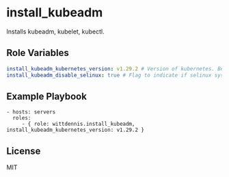 # install_kubeadm

Installs kubeadm, kubelet, kubectl.

## Role Variables

```yaml
install_kubeadm_kubernetes_version: v1.29.2 # Version of kubernetes. Be warned updating this value will not upgrade a kubernetes cluster.
install_kubeadm_disable_selinux: true # Flag to indicate if selinux system should be disabled. Default: true
```

## Example Playbook

    - hosts: servers
      roles:
         - { role: wittdennis.install_kubeadm, install_kubeadm_kubernetes_version: v1.29.2 }

## License

MIT
